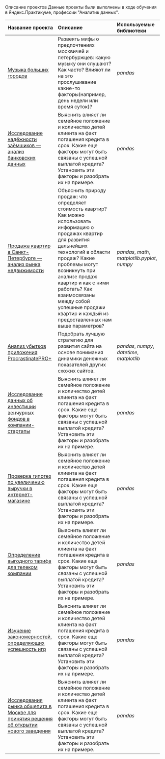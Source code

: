 Описание проектов
Данные проекты были выполнены в ходе обучения в Яндекс.Практикуме, профессии "Аналитик данных".


| Название проекта | Описание | Используемые библиотеки | 
| :---------------------- | :---------------------- | :---------------------- |
| [Музыка больших городов](mus-proj) | Развеять мифы о предпочтениях москвичей и петербуржцев: какую музыку они слушают? Как часто? Влияют ли на это прослушивание какие-то факторы(например, день недели или время суток)?| *pandas* |
| [Исследование надёжности заёмщиков — анализ банковских данных](arrears) | Выяснить влияет ли семейное положение и количество детей клиента на факт погашения кредита в срок. Какие еще факторы могут быть связаны с успешной выплатой кредита? Установить эти факторы и разобрать их на примере.| *pandas* |
| [Продажа квартир в Санкт-Петербурге — анализ рынка недвижимости](apartments) | Объяснить природу продаж: что определяет стоимость квартир? Как можно использовать информацию о продажах квартир для развития дальнейших технологий в области продаж? Какие проблемы могут возникнуть при анализе продаж квартир и как с ними работать? Как взаимосвязаны между собой успешные продажи квартир и каждый из предоставленных нам выше параметров?| *pandas*, *math*, *matplotlib.pyplot*, *numpy* |
| [Анализ убытков приложения ProcrastinatePRO+](application) | Подобрать лучшую стратегию для развития сайта на основе понимания динамики денежных показателей других схожих сайтов.| *pandas*, *numpy*, *datetime*, *matplotlib* |
| [Исследование данных об инвестиции венчурных фондов в компании-стартапы](fond) | Выяснить влияет ли семейное положение и количество детей клиента на факт погашения кредита в срок. Какие еще факторы могут быть связаны с успешной выплатой кредита? Установить эти факторы и разобрать их на примере.| *pandas* |
| [Проверка гипотез по увеличению выручки в интернет-магазине ](online_store) | Выяснить влияет ли семейное положение и количество детей клиента на факт погашения кредита в срок. Какие еще факторы могут быть связаны с успешной выплатой кредита? Установить эти факторы и разобрать их на примере.| *pandas* |
| [ Определение выгодного тарифа для телеком компании](rate) | Выяснить влияет ли семейное положение и количество детей клиента на факт погашения кредита в срок. Какие еще факторы могут быть связаны с успешной выплатой кредита? Установить эти факторы и разобрать их на примере.| *pandas* |
| [Изучение закономерностей, определяющих успешность игр](success) | Выяснить влияет ли семейное положение и количество детей клиента на факт погашения кредита в срок. Какие еще факторы могут быть связаны с успешной выплатой кредита? Установить эти факторы и разобрать их на примере.| *pandas* |
| [Исследования рынка общепита в Москве для принятия решения об открытии нового заведения](catering) | Выяснить влияет ли семейное положение и количество детей клиента на факт погашения кредита в срок. Какие еще факторы могут быть связаны с успешной выплатой кредита? Установить эти факторы и разобрать их на примере.| *pandas* |

